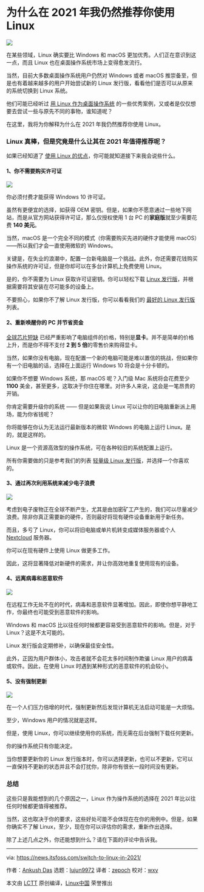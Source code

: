 [#]: subject: "Here’s Why Switching to Linux Makes Sense in 2021"
[#]: via: "https://news.itsfoss.com/switch-to-linux-in-2021/"
[#]: author: "Ankush Das https://news.itsfoss.com/author/ankush/"
[#]: collector: "lujun9972"
[#]: translator: "zepoch"
[#]: reviewer: "wxy"
[#]: publisher: " "
[#]: url: " "

为什么在 2021 年我仍然推荐你使用 Linux
======

![](https://i1.wp.com/news.itsfoss.com/wp-content/uploads/2021/05/linux-2021.png?w=1200&ssl=1)

在某些领域，Linux 确实要比 Windows 和 macOS 更加优秀。人们正在意识到这一点，而且 Linux 也在桌面操作系统市场上变得愈发流行。

当然，目前大多数桌面操作系统用户仍然对 Windows 或者 macOS 推崇备至，但是也有着越来越多的用户开始尝试新的 Linux 发行版，看看他们是否可以从原来的系统切换到 Linux 系统。

他们可能已经听过 [用 Linux 作为桌面操作系统](https://news.itsfoss.com/linux-foundation-linux-desktop/) 的一些优秀案例，又或者是仅仅想要去尝试一些与原先不同的事物，谁知道呢？

在这里，我将为你解释为什么在 2021 年我仍然推荐你使用 Linux。

### Linux 真棒，但是究竟是什么让其在 2021 年值得推荐呢？

如果已经知道了 [使用 Linux 的优点](https://itsfoss.com/reasons-switch-linux-windows-xp/)，你可能就知道接下来我会说些什么。

#### 1、你不需要购买许可证

![][3]

你必须付费才能获得 Windows 10 许可证。

虽然有更便宜的选择，如获得 OEM 密钥。但是，如果你不愿意通过一些地下网站，而是从官方网站获得许可证，那么仅授权使用 1 台 PC 的**家庭版**就至少需要花费 **140 美元**。

当然，macOS 是一个完全不同的模式（你需要购买先进的硬件才能使用 macOS）——所以我们才会一直使用微软的 Windows。

关键是，在失业的浪潮中，配置一台新电脑是一个挑战。此外，你还需要花钱购买操作系统的许可证，但是你却可以在多台计算机上免费使用 Linux。

是的，你不需要为 Linux 获取许可证密钥。你可以轻松下载 [Linux 发行版][4]，并根据需要将其安装在尽可能多的设备上。

不要担心，如果你不了解 Linux 发行版，你可以看看我们的 [最好的 Linux 发行版](https://itsfoss.com/best-linux-distributions/) 列表。

#### 2、重新唤醒你的 PC 并节省资金

[全球芯片短缺](https://www.cnbc.com/2021/05/12/the-global-chip-shortage-could-last-until-2023-.html) 已经严重影响了电脑组件的价格，特别是**显卡**。并不是简单的价格上升，而是你不得不支付 **2 到 5 倍**的零售价来购得显卡。

当然，如果你没有电脑，现在配置一个新的电脑可能是难以置信的挑战，但如果你有一个旧电脑的话，选择在上面运行 Windows 10 将会是十分卡顿的。

如果你不想要 Windows 系统，那 macOS 呢？入门级 Mac 系统将会花费至少 **1100** 美金，甚至更多，这取决于你住在哪里。对许多人来说，这会是一笔昂贵的开销。

你肯定需要升级你的系统 —— 但是如果我说 Linux 可以让你的旧电脑重新派上用场，能为你省钱呢？

你将能够在你认为无法运行最新版本的微软 Windows 的电脑上运行 Linux。是的，就是这样的。

Linux 是一个资源高效型的操作系统，可在各种较旧的系统配置上运行。

所有你需要做的只是参考我们的列表 [轻量级 Linux 发行版][7]，并选择一个你喜欢的。

#### 3、通过再次利用系统来减少电子浪费

![][8]

考虑到电子废物正在全球不断产生，尤其是由加密矿工产生的，我们可以尽量减少浪费。除非你真正需要新的硬件，否则最好将现有硬件设备重新用于新任务。

而且，多亏了 Linux，你可以将旧电脑或单片机转变成媒体服务器或个人 [Nextcloud][9] 服务器。

你可以在现有硬件上使用 Linux 做更多工作。

因此，这将显著降低对新硬件的需求，并让你高效地重复使用现有的设备。

#### 4、远离病毒和恶意软件

![][10]

在远程工作无处不在的时代，病毒和恶意软件显著增加。因此，即使你想平静地工作，你最终也可能受到恶意软件的影响。

Windows 和 macOS 比以往任何时候都更容易受到恶意软件的影响。但是，对于 Linux？这是不太可能的。

Linux 发行版会定期修补，以确保最佳安全性。

此外，正因为用户群体小，攻击者就不会花太多时间制作欺骗 Linux 用户的病毒或软件。因此，在使用 Linux 时遇到某种形式的恶意软件的机会较小。

#### 5、没有强制更新

![][11]

在一个人们压力倍增的时代，强制更新然后发现计算机无法启动可能是一大烦恼。

至少，Windows 用户的情况就是这样。

但是，使用 Linux，你可以继续使用你的系统，而无需在后台强制下载任何更新。

你的操作系统只有你能决定。

当你想要更新你的 Linux 发行版本时，你可以选择更新，也可以不更新，它可以一直保持不更新的状态并且不会打扰你，除非你有很长一段时间没有更新。

### 总结

这些只是我能想到的几个原因之一，Linux 作为操作系统的选择在 2021 年比以往任何时候都更值得被推荐。

当然，这也取决于你的要求，这些好处可能不会体现在在你的用例中。但是，如果你确实不了解 Linux，至少，现在你可以评估你的需求，重新作出选择。

除了上述几点之外，你还能想到什么？请在下面的评论中告诉我。

--------------------------------------------------------------------------------

via: https://news.itsfoss.com/switch-to-linux-in-2021/

作者：[Ankush Das][a]
选题：[lujun9972][b]
译者：[zepoch](https://github.com/zepoch)
校对：[wxy](https://github.com/wxy)

本文由 [LCTT](https://github.com/LCTT/TranslateProject) 原创编译，[Linux中国](https://linux.cn/) 荣誉推出

[a]: https://news.itsfoss.com/author/ankush/
[b]: https://github.com/lujun9972
[1]: https://news.itsfoss.com/linux-foundation-linux-desktop/
[2]: https://itsfoss.com/reasons-switch-linux-windows-xp/
[3]: https://i0.wp.com/news.itsfoss.com/wp-content/uploads/2021/06/license-agreement.jpg?w=1000&ssl=1
[4]: https://itsfoss.com/what-is-linux-distribution/
[5]: https://itsfoss.com/best-linux-distributions/
[6]: https://www.cnbc.com/2021/05/12/the-global-chip-shortage-could-last-until-2023-.html
[7]: https://itsfoss.com/lightweight-linux-beginners/
[8]: https://i2.wp.com/news.itsfoss.com/wp-content/uploads/2021/05/e-waste-illustration.jpg?w=800&ssl=1
[9]: https://itsfoss.com/nextcloud/
[10]: https://i2.wp.com/news.itsfoss.com/wp-content/uploads/2021/05/system-malware.jpg?w=800&ssl=1
[11]: https://i0.wp.com/news.itsfoss.com/wp-content/uploads/2021/05/linux-system-update.jpg?w=800&ssl=1